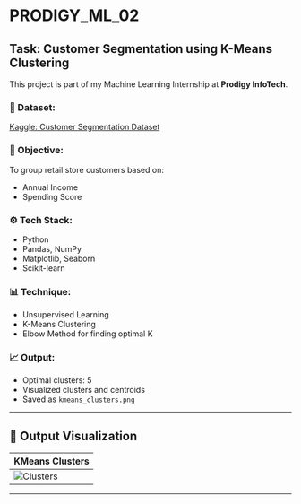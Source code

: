 # PRODIGY_ML_02

## Task: Customer Segmentation using K-Means Clustering

This project is part of my Machine Learning Internship at **Prodigy InfoTech**.

### 📁 Dataset:
[Kaggle: Customer Segmentation Dataset](https://www.kaggle.com/datasets/vjchoudhary7/customer-segmentation-tutorial-in-python)

### 🧠 Objective:
To group retail store customers based on:
- Annual Income
- Spending Score

### ⚙️ Tech Stack:
- Python
- Pandas, NumPy
- Matplotlib, Seaborn
- Scikit-learn

### 📊 Technique:
- Unsupervised Learning
- K-Means Clustering
- Elbow Method for finding optimal K

### 📈 Output:
- Optimal clusters: 5
- Visualized clusters and centroids
- Saved as `kmeans_clusters.png`

---

## 📸 Output Visualization

| KMeans Clusters |
|-----------------|
| ![Clusters](./kmeans_clusters.png) |

---

